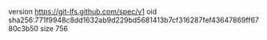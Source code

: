 version https://git-lfs.github.com/spec/v1
oid sha256:771f9948c8dd1632ab9d229bd5681413b7cf316287fef43647869ff6780c3b50
size 756
